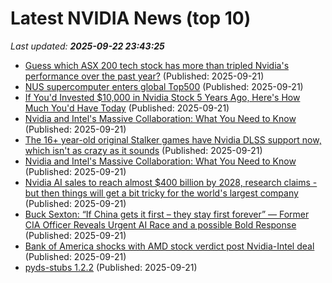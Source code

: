 # Latest NVIDIA News (top 10)
_Last updated: **2025-09-22 23:43:25**_

- [Guess which ASX 200 tech stock has more than tripled Nvidia's performance over the past year?](https://www.fool.com.au/2025/09/22/guess-which-asx-200-tech-stock-has-more-than-tripled-nvidias-performance-over-the-past-year/) (Published: 2025-09-21)
- [NUS supercomputer enters global Top500](https://www.computerweekly.com/news/366631370/NUS-supercomputer-enters-global-Top500) (Published: 2025-09-21)
- [If You'd Invested $10,000 in Nvidia Stock 5 Years Ago, Here's How Much You'd Have Today](https://biztoc.com/x/acb73385413ae38a) (Published: 2025-09-21)
- [Nvidia and Intel's Massive Collaboration: What You Need to Know](https://biztoc.com/x/ccac72bbdcc52fdc) (Published: 2025-09-21)
- [The 16+ year-old original Stalker games have Nvidia DLSS support now, which isn't as crazy as it sounds](https://www.pcgamer.com/games/fps/the-16-year-old-original-stalker-games-have-nvidia-dlss-support-now-which-isnt-as-crazy-as-it-sounds/) (Published: 2025-09-21)
- [Nvidia and Intel's Massive Collaboration: What You Need to Know](https://consent.yahoo.com/v2/collectConsent?sessionId=1_cc-session_8033b3a1-5d53-48ef-aefb-33c7968a86e8) (Published: 2025-09-21)
- [Nvidia AI sales to reach almost $400 billion by 2028, research claims - but then things will get a bit tricky for the world's largest company](https://www.techradar.com/pro/nvidia-ai-sales-to-reach-almost-usd400-billion-by-2028-claims-research-and-then-things-will-get-a-bit-tricky-for-the-worlds-largest-company) (Published: 2025-09-21)
- [Buck Sexton: “If China gets it first – they stay first forever” — Former CIA Officer Reveals Urgent AI Race and a possible Bold Response](https://www.globenewswire.com/news-release/2025/09/21/3153603/0/en/Buck-Sexton-If-China-gets-it-first-they-stay-first-forever-Former-CIA-Officer-Reveals-Urgent-AI-Race-and-a-possible-Bold-Response.html) (Published: 2025-09-21)
- [Bank of America shocks with AMD stock verdict post Nvidia-Intel deal](https://biztoc.com/x/56d06336d5080b5a) (Published: 2025-09-21)
- [pyds-stubs 1.2.2](https://pypi.org/project/pyds-stubs/1.2.2/) (Published: 2025-09-21)
